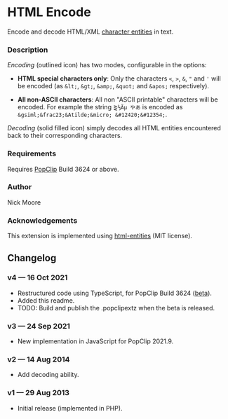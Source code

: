 # HTML Encode

Encode and decode HTML/XML [character entities](https://developer.mozilla.org/en-US/docs/Glossary/Entity) in text.

### Description

*Encoding* (outlined icon) has two modes, configurable in the options: 

* **HTML special characters only**: Only the characters `<`, `>`, `&`, `"` and `'` will be encoded (as `&lt;`, `&gt;`, `&amp;`, `&quot;` and `&apos;` respectively).

* **All non-ASCII characters**: All non "ASCII printable" characters will be encoded. For example the string `⪐⅔Ãµ やあ` is encoded as `&gsiml;&frac23;&Atilde;&micro; &#12420;&#12354;`.

*Decoding* (solid filled icon) simply decodes all HTML entities encountered back to their corresponding characters.

### Requirements

Requires [PopClip](https://pilotmoon.com/popclip/download) Build 3624 or above.

### Author

Nick Moore

### Acknowledgements

This extension is implemented using [html-entities](https://github.com/mdevils/html-entities) (MIT license).

## Changelog

### v4 — 16 Oct 2021

- Restructured code using TypeScript, for PopClip Build 3624 ([beta](https://pilotmoon.com/popclip/download)).
- Added this readme.
- TODO: Build and publish the .popclipextz when the beta is released.

### v3 — 24 Sep 2021

- New implementation in JavaScript for PopClip 2021.9.

### v2 — 14 Aug 2014

- Add decoding ability.

### v1 — 29 Aug 2013

- Initial release (implemented in PHP).